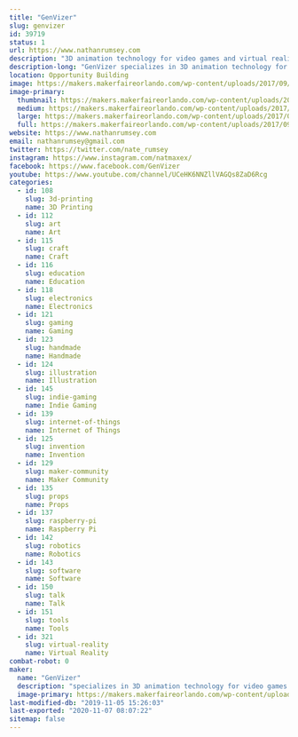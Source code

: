 ```yaml
---
title: "GenVizer"
slug: genvizer
id: 39719
status: 1
url: https://www.nathanrumsey.com
description: "3D animation technology for video games and virtual reality products"
description-long: "GenVizer specializes in 3D animation technology for video games and virtual reality products.  This year we have been working with simulation platforms like the Talon Simulations motion platform to create virtual theme park rides and tradeshow experiences like a “Racing Towards Christmas” and “Rock Monster”.  GenVizer also worked on a virtual reality trainer for masonry training programs where students learn how to lay block using the HTC Vive. Stop by our table to learn how to make virtual reality based projects for yourself."
location: Opportunity Building
image: https://makers.makerfaireorlando.com/wp-content/uploads/2017/09/10176103_866468380035153_4746905596889234264_n.jpg
image-primary:
  thumbnail: https://makers.makerfaireorlando.com/wp-content/uploads/2017/09/10176103_866468380035153_4746905596889234264_n-150x150.jpg
  medium: https://makers.makerfaireorlando.com/wp-content/uploads/2017/09/10176103_866468380035153_4746905596889234264_n-300x286.jpg
  large: https://makers.makerfaireorlando.com/wp-content/uploads/2017/09/10176103_866468380035153_4746905596889234264_n.jpg
  full: https://makers.makerfaireorlando.com/wp-content/uploads/2017/09/10176103_866468380035153_4746905596889234264_n.jpg
website: https://www.nathanrumsey.com
email: nathanrumsey@gmail.com
twitter: https://twitter.com/nate_rumsey
instagram: https://www.instagram.com/natmaxex/
facebook: https://www.facebook.com/GenVizer
youtube: https://www.youtube.com/channel/UCeHK6NNZllVAGQs8ZaD6Rcg
categories:
  - id: 108
    slug: 3d-printing
    name: 3D Printing
  - id: 112
    slug: art
    name: Art
  - id: 115
    slug: craft
    name: Craft
  - id: 116
    slug: education
    name: Education
  - id: 118
    slug: electronics
    name: Electronics
  - id: 121
    slug: gaming
    name: Gaming
  - id: 123
    slug: handmade
    name: Handmade
  - id: 124
    slug: illustration
    name: Illustration
  - id: 145
    slug: indie-gaming
    name: Indie Gaming
  - id: 139
    slug: internet-of-things
    name: Internet of Things
  - id: 125
    slug: invention
    name: Invention
  - id: 129
    slug: maker-community
    name: Maker Community
  - id: 135
    slug: props
    name: Props
  - id: 137
    slug: raspberry-pi
    name: Raspberry Pi
  - id: 142
    slug: robotics
    name: Robotics
  - id: 143
    slug: software
    name: Software
  - id: 150
    slug: talk
    name: Talk
  - id: 151
    slug: tools
    name: Tools
  - id: 321
    slug: virtual-reality
    name: Virtual Reality
combat-robot: 0
maker:
  name: "GenVizer"
  description: "specializes in 3D animation technology for video games and virtual reality products."
  image-primary: https://makers.makerfaireorlando.com/wp-content/uploads/2017/09/20170601_083609-1024x768.jpg
last-modified-db: "2019-11-05 15:26:03"
last-exported: "2020-11-07 08:07:22"
sitemap: false
---
```

